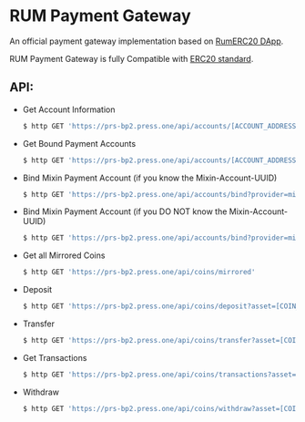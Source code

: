 # RUM Payment Gateway

An official payment gateway implementation based on [RumERC20 DApp](https://github.com/Press-One/rum-eth-mvm/tree/main/dapps/RumERC20).

RUM Payment Gateway is fully Compatible with [ERC20 standard](https://ethereum.org/en/developers/docs/standards/tokens/erc-20/).

## API:

- Get Account Information
    ```bash
    $ http GET 'https://prs-bp2.press.one/api/accounts/[ACCOUNT_ADDRESS]'
    ```
- Get Bound Payment Accounts
    ```bash
    $ http GET 'https://prs-bp2.press.one/api/accounts/[ACCOUNT_ADDRESS]/bounds'
    ```
- Bind Mixin Payment Account (if you know the Mixin-Account-UUID)
    ```bash
    $ http GET 'https://prs-bp2.press.one/api/accounts/bind?provider=mixin&id=[MIXIN_ID]
    ```
- Bind Mixin Payment Account (if you DO NOT know the Mixin-Account-UUID)
    ```bash
    $ http GET 'https://prs-bp2.press.one/api/accounts/bind?provider=mixin
    ```
- Get all Mirrored Coins
    ```bash
    $ http GET 'https://prs-bp2.press.one/api/coins/mirrored'
    ```
- Deposit
    ```bash
    $ http GET 'https://prs-bp2.press.one/api/coins/deposit?asset=[COIN_SYMBOL]&amount=[AMOUNT]&account=[ACCOUNT_ADDRESS]'
    ```
- Transfer
    ```bash
    $ http GET 'https://prs-bp2.press.one/api/coins/transfer?asset=[COIN_SYMBOL]&amount=[AMOUNT]&to=[ACCOUNT_ADDRESS]'
    ```
- Get Transactions
    ```bash
    $ http GET 'https://prs-bp2.press.one/api/coins/transactions?asset=[COIN_SYMBOL|OPTIONAL]&account=[ACCOUNT_ADDRESS|OPTIONAL]'
- Withdraw
    ```bash
    $ http GET 'https://prs-bp2.press.one/api/coins/withdraw?asset=[COIN_SYMBOL]&amount=[AMOUNT]'
    ```
